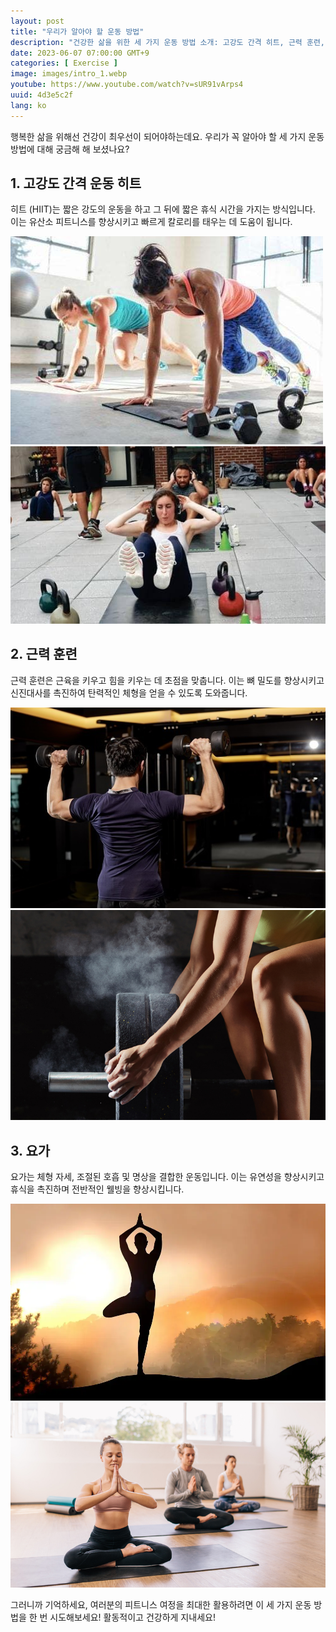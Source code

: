 ```yaml
---
layout: post
title: "우리가 알아야 할 운동 방법"
description: "건강한 삶을 위한 세 가지 운동 방법 소개: 고강도 간격 히트, 근력 훈련, 요가. 활동적이고 건강한 삶을 누리세요! #운동방법 #건강한삶 #고강도간격히트 #근력훈련 #요가"
date: 2023-06-07 07:00:00 GMT+9
categories: [ Exercise ]
image: images/intro_1.webp
youtube: https://www.youtube.com/watch?v=sUR91vArps4
uuid: 4d3e5c2f
lang: ko
---
```


행복한 삶을 위해선 건강이 최우선이 되어야하는데요. 우리가 꼭 알아야 할 세 가지 운동 방법에 대해 궁금해 해 보셨나요?

## 1. 고강도 간격 운동 히트

히트 (HIIT)는 짧은 강도의 운동을 하고 그 뒤에 짧은 휴식 시간을 가지는 방식입니다. 이는 유산소 피트니스를 향상시키고 빠르게 칼로리를 태우는 데 도움이 됩니다.

![1_1.jpg](images/1_1.jpg)
![1_2.jpg](images/1_2.jpg)

## 2. 근력 훈련

근력 훈련은 근육을 키우고 힘을 키우는 데 초점을 맞춥니다. 이는 뼈 밀도를 향상시키고 신진대사를 촉진하여 탄력적인 체형을 얻을 수 있도록 도와줍니다.

![2_1.jpg](images/2_1.jpg)
![2_2.jpg](images/2_2.jpg)

## 3. 요가

요가는 체형 자세, 조절된 호흡 및 명상을 결합한 운동입니다. 이는 유연성을 향상시키고 휴식을 촉진하며 전반적인 웰빙을 향상시킵니다.

![3_1.webp](images/3_1.webp)
![3_2.jpg](images/3_2.jpg)

그러니까 기억하세요, 여러분의 피트니스 여정을 최대한 활용하려면 이 세 가지 운동 방법을 한 번 시도해보세요! 활동적이고 건강하게 지내세요!
